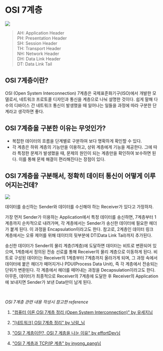 # OSI 7계층

![](https://i.imgur.com/x4J2jB1.png)

> AH: Application Header<br>PH: Presentation Header<br>SH: Session Header<br>TH: Transport Header<br>NH: Network Header<br>DH: Data Link Header<br>DT: Data Link Tail

## OSI 7계층이란?

OSI (Open System Interconnection) 7계층은 국제표준화기구(ISO)에서 개발한 모델로서, 네트워크 프로토콜 디자인과 통신을 계층으로 나눠 설명한 것이다. 쉽게 말해 다수의 디바이스 간 네트워크 통신이 발생했을 때 일어나는 일들을 과정에 따라 구분한 단계라고 생각하면 좋다.

## OSI 7계층을 구분한 이유는 무엇인가?

- 복잡한 데이터의 흐름을 단계별로 구분하여 보다 명확하게 확인할 수 있다.
- 각 계층은 하위 계층의 기능만을 이용하고, 상위 계층에게 기능을 제공한다. 그에 따라 특정한 문제가 발생했을 때, 문제의 원인이 되는 계층만을 확인하여 보수하면 된다. 이를 통해 문제 해결이 편리해진다는 장점이 있다.

## OSI 7계층을 구분해서, 정확히 데이터 통신이 어떻게 이루어지는건데?

![](https://i.imgur.com/HGxp962.png)

데이터를 송신하는 Sender와 데이터를 수신해야 하는 Receiver가 있다고 가정하자.

가장 먼저 Sender가 이용하는 Application에서 특정 데이터를 송신하면, 7계층부터 1계층까지 순차적으로 내려가며, 각 계층에서는 Sender가 송신한 데이터에 필요한 헤더가 붙게 된다. 이 과정을 Encapsulation이라고도 한다. 참고로, 2계층인 데이터 링크 계층에서는 오류 제어를 위해 데이터의 뒷부분에 DT(Data Link Tail)까지 추가된다.

송신한 데이터가 Sender의 물리 계층(1계층)에 도달하면 데이터는 비트로 변환되어 있으며, 1계층에서 정의된 전송 선로를 통해 Receiver의 물리 계층으로 이동하게 된다. 비트로 구성된 데이터는 Receiver의 1계층부터 7계층까지 올라가게 되며, 그 과정 속에서 데이터에 붙은 헤더가 떼어지거나 PDU(Process Data Unit), 즉 각 계층에서 전송되는 단위가 변환된다. 각 계층에서 헤더를 떼어내는 과정을 Decapsulation이라고도 한다. 아무튼, 데이터가 최종적으로 Receiver의 7계층에 도달한 후 Receiver의 Application에 보내지면 Sender가 보낸 Data만이 남게 된다.

<br>

_OSI 7계층 관련 내용 작성시 참고한 reference_

1. ["컴퓨터 이론 OSI 7계층 정리 (Open System Interconnection)" by 유세지님](https://usage.tistory.com/62)

2. ["[네트워크] OSI 7계층 정리" by 낭람\_님](https://security-nanglam.tistory.com/229)

3. ["OSI 7 계층이란?, OSI 7 계층을 나눈 이유" by effortDev님](https://shlee0882.tistory.com/110)

4. ["OSI 7 계층과 TCP/IP 계층" by inyong_pang님](https://velog.io/@inyong_pang/OSI-7-%EA%B3%84%EC%B8%B5%EA%B3%BC-TCPIP-%EA%B3%84%EC%B8%B5)
